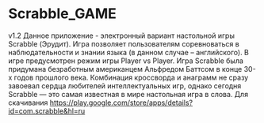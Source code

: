 # Scrabble_GAME
v1.2
Данное приложение - электронный вариант настольной игры Scrabble (Эрудит). Игра позволяет пользователям соревноваться в наблюдательности и знании языка (в данном случае – английского). В игре предусмотрен режим игры Player vs Player.
Игра Scrabble была придумана безработным американцем Альфредом Баттсом в конце 30-х годов прошлого века. Комбинация кроссворда и анаграмм не сразу завоевал сердца любителей интеллектуальных игр, однако сегодня Scrabble — это самая известная в мире настольная игра в слова.
Для скачивания https://play.google.com/store/apps/details?id=com.scrabble&hl=ru
